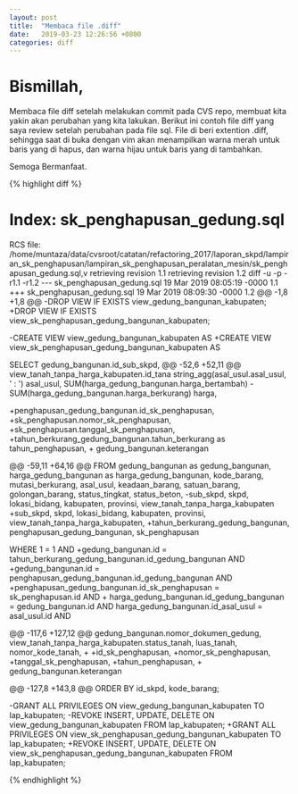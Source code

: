 ```yaml
---
layout: post
title:  "Membaca file .diff"
date:   2019-03-23 12:26:56 +0800
categories: diff
---
```


# Bismillah,

Membaca file diff setelah melakukan commit pada CVS repo, membuat kita yakin akan perubahan yang kita lakukan. Berikut ini contoh file diff yang saya review setelah perubahan pada file sql. File di beri extention .diff, sehingga saat di buka dengan vim akan menampilkan warna merah untuk baris yang di hapus, dan warna hijau untuk baris yang di tambahkan.


Semoga Bermanfaat.

{% highlight diff %}

Index: sk_penghapusan_gedung.sql
===================================================================
RCS file: /home/muntaza/data/cvsroot/catatan/refactoring_2017/laporan_skpd/lampiran_sk_penghapusan/lampiran_sk_penghapusan_peralatan_mesin/sk_penghapusan_gedung.sql,v
retrieving revision 1.1
retrieving revision 1.2
diff -u -p -r1.1 -r1.2
--- sk_penghapusan_gedung.sql	19 Mar 2019 08:05:19 -0000	1.1
+++ sk_penghapusan_gedung.sql	19 Mar 2019 08:09:30 -0000	1.2
@@ -1,8 +1,8 @@
-DROP VIEW IF EXISTS view_gedung_bangunan_kabupaten;
+DROP VIEW IF EXISTS view_sk_penghapusan_gedung_bangunan_kabupaten;



-CREATE VIEW view_gedung_bangunan_kabupaten AS
+CREATE VIEW view_sk_penghapusan_gedung_bangunan_kabupaten AS

 SELECT
 gedung_bangunan.id_sub_skpd,
@@ -52,6 +52,11 @@ view_tanah_tanpa_harga_kabupaten.id_tana
 string_agg(asal_usul.asal_usul, ' : ') asal_usul,
 SUM(harga_gedung_bangunan.harga_bertambah) - SUM(harga_gedung_bangunan.harga_berkurang) harga,

+penghapusan_gedung_bangunan.id_sk_penghapusan,
+sk_penghapusan.nomor_sk_penghapusan,
+sk_penghapusan.tanggal_sk_penghapusan,
+tahun_berkurang_gedung_bangunan.tahun_berkurang as tahun_penghapusan,
+
 gedung_bangunan.keterangan


@@ -59,11 +64,16 @@ FROM
 gedung_bangunan as gedung_bangunan, harga_gedung_bangunan as harga_gedung_bangunan, kode_barang,
 mutasi_berkurang, asal_usul, keadaan_barang, satuan_barang, golongan_barang,
 status_tingkat, status_beton,
-sub_skpd, skpd, lokasi_bidang, kabupaten, provinsi, view_tanah_tanpa_harga_kabupaten
+sub_skpd, skpd, lokasi_bidang, kabupaten, provinsi, view_tanah_tanpa_harga_kabupaten,
+tahun_berkurang_gedung_bangunan, penghapusan_gedung_bangunan, sk_penghapusan


 WHERE
 1 = 1  AND
+gedung_bangunan.id = tahun_berkurang_gedung_bangunan.id_gedung_bangunan AND
+gedung_bangunan.id = penghapusan_gedung_bangunan.id_gedung_bangunan AND
+penghapusan_gedung_bangunan.id_sk_penghapusan = sk_penghapusan.id AND
+
 harga_gedung_bangunan.id_gedung_bangunan = gedung_bangunan.id AND
 harga_gedung_bangunan.id_asal_usul = asal_usul.id AND

@@ -117,6 +127,12 @@ gedung_bangunan.nomor_dokumen_gedung,
 view_tanah_tanpa_harga_kabupaten.status_tanah,
 luas_tanah,
 nomor_kode_tanah,
+
+id_sk_penghapusan,
+nomor_sk_penghapusan,
+tanggal_sk_penghapusan,
+tahun_penghapusan,
+
 gedung_bangunan.keterangan


@@ -127,8 +143,8 @@ ORDER BY id_skpd, kode_barang;



-GRANT ALL PRIVILEGES ON view_gedung_bangunan_kabupaten TO lap_kabupaten;
-REVOKE INSERT, UPDATE, DELETE ON view_gedung_bangunan_kabupaten FROM lap_kabupaten;
+GRANT ALL PRIVILEGES ON view_sk_penghapusan_gedung_bangunan_kabupaten TO lap_kabupaten;
+REVOKE INSERT, UPDATE, DELETE ON view_sk_penghapusan_gedung_bangunan_kabupaten FROM lap_kabupaten;





{% endhighlight %}

